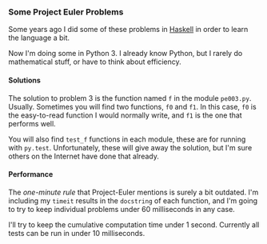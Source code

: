 ### Some Project Euler Problems

Some years ago I did some of these problems in [Haskell](https://github.com/ewilson/haskell-euler) in order
to learn the language a bit.

Now I'm doing some in Python 3. I already know Python, but I rarely do mathematical stuff, or have
to think about efficiency.

#### Solutions

The solution to problem 3 is the function named `f` in the module `pe003.py`. Usually. Sometimes you will find
two functions, `f0` and `f1`. In this case, `f0` is the easy-to-read function I would normally write, and `f1` is 
the one that performs well.

You will also find `test_f` functions in each module, these are for running with `py.test`. Unfortunately, these
will give away the solution, but I'm sure others on the Internet have done that already.

#### Performance

The _one-minute rule_ that Project-Euler mentions is surely a bit outdated. I'm including my `timeit` results in the
`docstring` of each function, and I'm going to try to keep individual problems under 60 milliseconds in any case.

I'll try to keep the cumulative computation time under 1 second. 
Currently all tests can be run in under 10 milliseconds.
